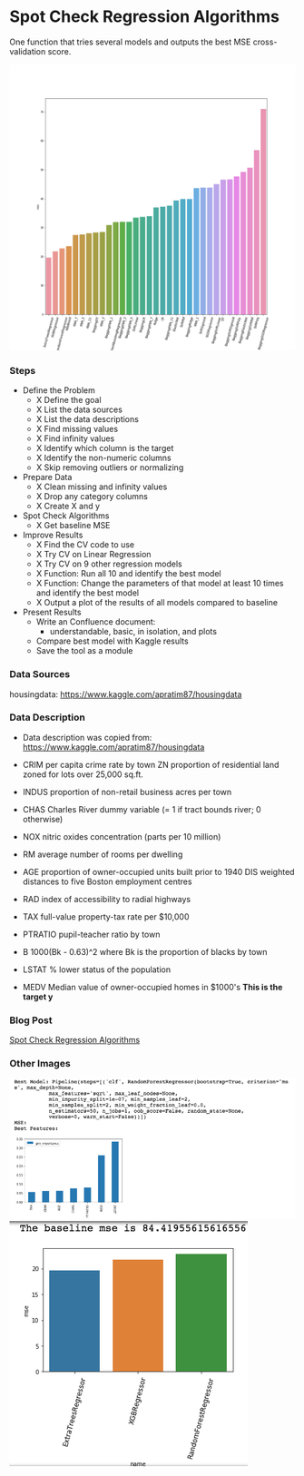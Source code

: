 # Spot Check Regression Algorithms

One function that tries several models and outputs the best MSE cross-validation score.

![Models](models.png)

### Steps

- Define the Problem
  - X Define the goal
  - X List the data sources
  - X List the data descriptions
  - X Find missing values
  - X Find infinity values
  - X Identify which column is the target
  - X Identify the non-numeric columns
  - X Skip removing outliers or normalizing
- Prepare Data
  - X Clean missing and infinity values
  - X Drop any category columns
  - X Create X and y
- Spot Check Algorithms
  - X Get baseline MSE  
- Improve Results
  - X Find the CV code to use
  - X Try CV on Linear Regression
  - X Try CV on 9 other regression models
  - X Function: Run all 10 and identify the best model
  - X Function: Change the parameters of that model at least 10 times and identify the best model
  - X Output a plot of the results of all models compared to baseline
- Present Results
  - Write an Confluence document:
    - understandable, basic, in isolation, and plots
  - Compare best model with Kaggle results
  - Save the tool as a module

### Data Sources

housingdata: https://www.kaggle.com/apratim87/housingdata

### Data Description

- Data description was copied from: https://www.kaggle.com/apratim87/housingdata

- CRIM per capita crime rate by town ZN proportion of residential land zoned for lots over 25,000 sq.ft.
- INDUS proportion of non-retail business acres per town
- CHAS Charles River dummy variable (= 1 if tract bounds river; 0 otherwise)
- NOX nitric oxides concentration (parts per 10 million)
- RM average number of rooms per dwelling
- AGE proportion of owner-occupied units built prior to 1940 DIS weighted distances to five Boston employment centres
- RAD index of accessibility to radial highways
- TAX full-value property-tax rate per $10,000
- PTRATIO pupil-teacher ratio by town
- B 1000(Bk - 0.63)^2 where Bk is the proportion of blacks by town
- LSTAT % lower status of the population
- MEDV Median value of owner-occupied homes in $1000's **This is the target y**

### Blog Post

[Spot Check Regression Algorithms](http://data-in-model-out.com/spot-check-regression-algorithms/)

### Other Images



![Feature Importance](2.png)
![Spot Checking](1.png)
